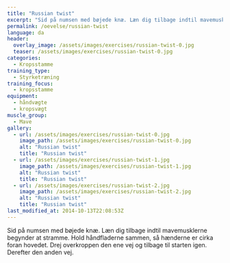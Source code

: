 ```yaml
---
title: "Russian twist"
excerpt: "Sid på numsen med bøjede knæ. Læn dig tilbage indtil mavemusklerne begynder at stramme. Med håndfladerne sammen roterer du skiftevis fra den ene side og til den anden side."
permalink: /oevelse/russian-twist
language: da
header:
  overlay_image: /assets/images/exercises/russian-twist-0.jpg
  teaser: /assets/images/exercises/russian-twist-0.jpg
categories:
  - Kropsstamme
training_type: 
  - Styrketræning
training_focus: 
  - kropsstamme
equipment:
  - håndvægte
  - kropsvægt
muscle_group:
  - Mave
gallery:
  - url: /assets/images/exercises/russian-twist-0.jpg
    image_path: /assets/images/exercises/russian-twist-0.jpg
    alt: "Russian twist"
    title: "Russian twist"
  - url: /assets/images/exercises/russian-twist-1.jpg
    image_path: /assets/images/exercises/russian-twist-1.jpg
    alt: "Russian twist"
    title: "Russian twist"
  - url: /assets/images/exercises/russian-twist-2.jpg
    image_path: /assets/images/exercises/russian-twist-2.jpg
    alt: "Russian twist"
    title: "Russian twist"
last_modified_at: 2014-10-13T22:08:53Z
---
```


Sid på numsen med bøjede knæ. Læn dig tilbage indtil mavemusklerne begynder at stramme. Hold håndfladerne sammen, så hænderne er cirka foran hovedet. Drej overkroppen den ene vej og tilbage til starten igen. Derefter den anden vej.
